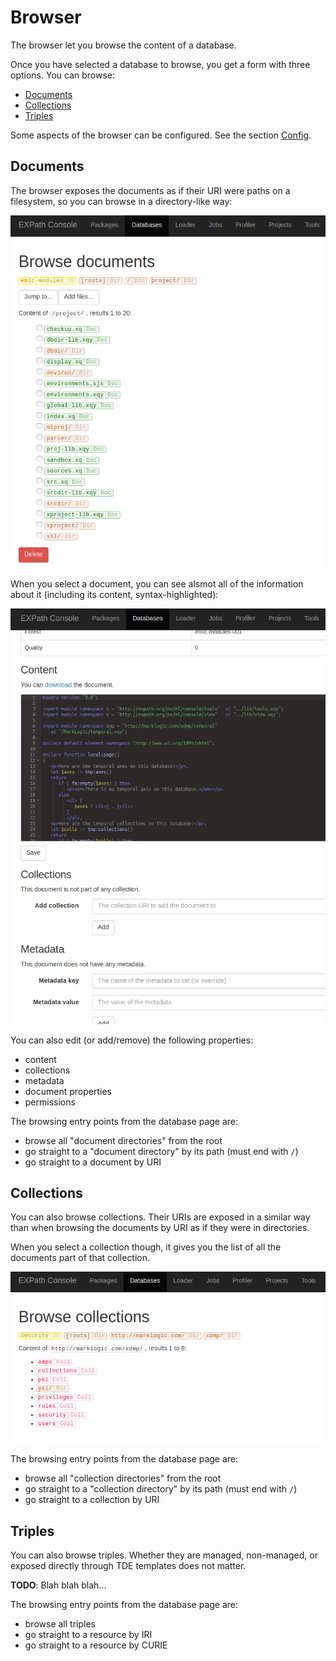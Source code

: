 # Browser

The browser let you browse the content of a database.

Once you have selected a database to browse, you get a form with three options.
You can browse:

- [Documents](#documents)
- [Collections](#collections)
- [Triples](#triples)

Some aspects of the browser can be configured.  See the section [Config](config).

## Documents

The browser exposes the documents as if their URI were paths on a filesystem,
so you can browse in a directory-like way:

![Screenshot of the document browser](../images/browser-docs.png)

When you select a document, you can see alsmot all of the information about it
(including its content, syntax-highlighted):

![Screenshot of the document editor](../images/browser-doc-editor.png)

You can also edit (or add/remove) the following properties:

- content
- collections
- metadata
- document properties
- permissions

The browsing entry points from the database page are:

- browse all "document directories" from the root
- go straight to a "document directory" by its path (must end with `/`)
- go straight to a document by URI

## Collections

You can also browse collections.  Their URIs are exposed in a similar way than
when browsing the documents by URI as if they were in directories.

When you select a collection though, it gives you the list of all the documents
part of that collection.

![Screenshot of the collection browser](../images/browser-colls.png)

The browsing entry points from the database page are:

- browse all "collection directories" from the root
- go straight to a "collection directory" by its path (must end with `/`)
- go straight to a collection by URI

## Triples

You can also browse triples.  Whether they are managed, non-managed, or exposed
directly through TDE templates does not matter.

**TODO**: Blah blah blah...

The browsing entry points from the database page are:

- browse all triples
- go straight to a resource by IRI
- go straight to a resource by CURIE
